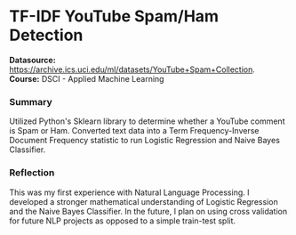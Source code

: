 # TF-IDF YouTube Spam/Ham Detection
<strong>Datasource:</strong> https://archive.ics.uci.edu/ml/datasets/YouTube+Spam+Collection.
<br>
<strong>Course:</strong> DSCI - Applied Machine Learning

### Summary
Utilized Python's Sklearn library to determine whether a YouTube comment is Spam or Ham. Converted text data into a Term Frequency-Inverse Document Frequency statistic to run Logistic Regression and Naive Bayes Classifier.

### Reflection
This was my first experience with Natural Language Processing. I developed a stronger mathematical understanding of Logistic Regression and the Naive Bayes Classifier. In the future, I plan on using cross validation for future NLP projects as opposed to a simple train-test split. 
